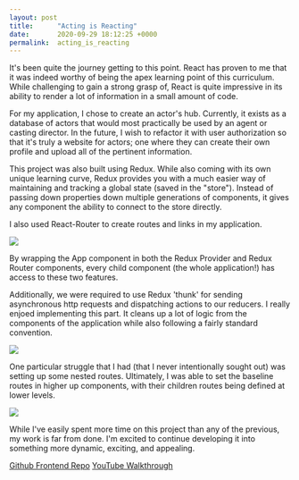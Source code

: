 ```yaml
---
layout: post
title:      "Acting is Reacting"
date:       2020-09-29 18:12:25 +0000
permalink:  acting_is_reacting
---
```



It's been quite the journey getting to this point. React has proven to me that it was indeed worthy of being the apex learning point of this curriculum. While challenging to gain a strong grasp of, React is quite impressive in its ability to render a lot of information in a small amount of code. 

For my application, I chose to create an actor's hub. Currently, it exists as a database of actors that would most practically be used by an agent or casting director. In the future, I wish to refactor it with user authorization so that it's truly a website for actors; one where they can create their own profile and upload all of the pertinent information.

This project was also built using Redux. While also coming with its own unique learning curve, Redux provides you with a much easier way of maintaining and tracking a global state (saved in the "store"). Instead of passing down properties down multiple generations of components, it gives any component the ability to connect to the store directly. 

I also used React-Router to create routes and links in my application.

![](https://i.ibb.co/mHGQYGF/redux-router.pnghttp://)

By wrapping the App component in both the Redux Provider and Redux Router components, every child component (the whole application!) has access to these two features.

Additionally, we were required to use Redux 'thunk' for sending asynchronous http requests and dispatching actions to our reducers. I really enjoed implementing this part. It cleans up a lot of logic from the components of the application while also following a fairly standard convention.

![](https://i.ibb.co/z7dKrcQ/thunk-example.pnghttp://)

One particular struggle that I had (that I never intentionally sought out) was setting up some nested routes. Ultimately, I was able to set the baseline routes in higher up components, with their children routes being defined at lower levels.

![](https://i.ibb.co/QbsC3h5/react-router.png)

While I've easily spent more time on this project than any of the previous, my work is far from done. I'm excited to continue developing it into something more dynamic, exciting, and appealing.

[Github Frontend Repo](https://github.com/kamrinkennedy/acting-out-frontend)
[YouTube Walkthrough](http://)


